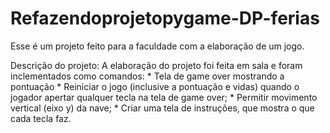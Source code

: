 # Refazendoprojetopygame-DP-ferias
Esse é um projeto feito para a faculdade com a elaboração de um jogo.

  Descrição do projeto:
  A elaboração do projeto foi feita em sala e foram inclementados como comandos:
      * Tela de game over mostrando a pontuação
      * Reiniciar o jogo (inclusive a pontuação e vidas) quando o jogador apertar qualquer tecla na tela de game over;
      * Permitir movimento vertical (eixo y) da nave;
      * Criar uma tela de instruções, que mostra o que cada tecla faz.
